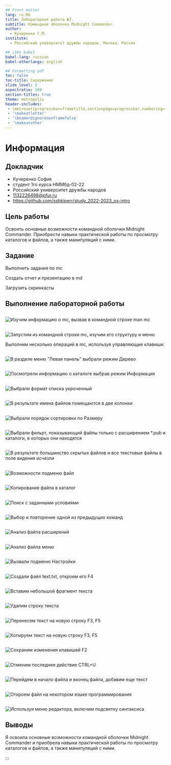 ```yaml
---
## Front matter
lang: ru-RU
title: Лабораторная работа №7.
subtitle: Командная оболочка Midnight Commander.
author:
  - Кучеренко С.М.
institute:
  - Российский университет дружбы народов, Москва, Россия

## i18n babel
babel-lang: russian
babel-otherlangs: english

## Formatting pdf
toc: false
toc-title: Содержание
slide_level: 2
aspectratio: 169
section-titles: true
theme: metropolis
header-includes:
 - \metroset{progressbar=frametitle,sectionpage=progressbar,numbering=fraction}
 - '\makeatletter'
 - '\beamer@ignorenonframefalse'
 - '\makeatother'
---
```


# Информация

## Докладчик


  * Кучеренко София
  * студент 1го курса НММбд-02-22
  * Российский университет дружбы народов
  * [1132226498@pfur.ru](mailto:1132226498@pfur.ru)
  * <https://github.com/sshkiperr/study_2022-2023_os-intro>



## Цель работы

Освоить основные возможности командной оболочки Midnight Commander. Приобрести навыки практической работы по просмотру каталогов и файлов, а также манипуляций с ними.

## Задание

Выполнить задания по mc

Создать отчет и презентацию в md

Загрузить скринкасты


## Выполнение лабораторной работы

## 

![Изучим информацию о mc, вызвав в командной строке man mc](image/1.png)

## 

![Запустим из командной строки mc, изучим его структуру и меню](image/2.png)

Выполним несколько операций в mc, используя управляющие клавиши:

## 

![В разделе меню "Левая панель" выбрали режим Дерево](image/4.png)

## 

![Посмотрели информацию о каталоге выбрав режим Информация](image/5.png)

## 

![Выбрали формат списка укроченный](image/6.png)

## 

![В результате имена файлов помещаются в две колонки](image/7.png)

## 

![Выбрали порядок сортировки по Размеру](image/8.png)

## 

![Выбрали фильрт, показывающий файлы только с расширением *.pub и каталоги, в которых они находятся](image/10.png)

## 

![В результате большинство скрытых файлов и все текстовые файлы в поле видения исчезли](image/11.png)

## 

![Возможности подменю файл](image/13.png)

## 

![Копирование файла в каталог](image/14.png)

## 

![Поиск с заданными условиями](image/15.png)

## 

![Выбор и повторение одной из предыдущих команд](image/16.png)

## 

![Анализ файла расширений](image/17.png)

## 

![Анализ файла меню](image/18.png)

## 

![Вызвали подменю Настройки](image/19.png)

## 

![Создали файл text.txt, откроем его F4](image/20.png)

## 

![Вставим небольшой фрагмент текста](image/21.png)

## 

![Удалим строку текста](image/22.png)

## 

![Перенесем текст на новую строку F3, F5](image/23.png)

## 

![Копируем текст на новую строку F3, F5](image/24.png)

## 

![Сохраним изменения клавишей F2](image/25.png)

## 

![Отменим последнее действие CTRL+U](image/26.png)

## 

![Перейдем в начало файла и вконец файла, добавим еще текст](image/27.png)

## 

![Откроем файл на некотором языке программирования](image/29.png)

## 

![Используя меню редактора, включим подсветку синтаксиса](image/28.png)


## Выводы

Я освоила основные возможности командной оболочки Midnight Commander и приобрела навыки практической работы по просмотру каталогов и файлов, а также манипуляций с ними.

:::
